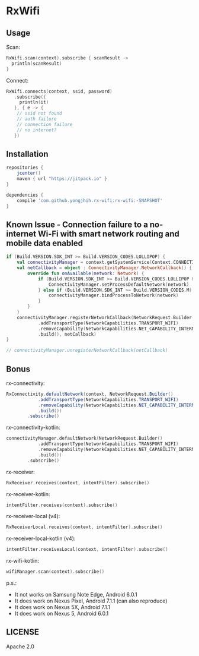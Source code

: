 # RxWifi

## Usage

Scan:

```kt
RxWifi.scan(context).subscribe { scanResult ->
  println(scanResult)
}
```

Connect:

```kt
RxWifi.connects(context, ssid, password)
   .subscribe({
     println(it)
   }, { e -> {
    // ssid not found
    // auth failure
    // connection failure
    // no internet?
   })
```

## Installation

```gradle
repositories {
    jcenter()
    maven { url "https://jitpack.io" }
}

dependencies {
    compile 'com.github.yongjhih.rx-wifi:rx-wifi:-SNAPSHOT'
}
```

## Known Issue - Connection failure to a no-internet Wi-Fi with smart network routing and mobile data enabled

```kt
if (Build.VERSION.SDK_INT >= Build.VERSION_CODES.LOLLIPOP) {
    val connectivityManager = context.getSystemService(Context.CONNECTIVITY_SERVICE) as ConnectivityManager
    val netCallback = object : ConnectivityManager.NetworkCallback() {
        override fun onAvailable(network: Network) {
            if (Build.VERSION.SDK_INT >= Build.VERSION_CODES.LOLLIPOP && Build.VERSION.SDK_INT < Build.VERSION_CODES.M) {
                ConnectivityManager.setProcessDefaultNetwork(network)
            } else if (Build.VERSION.SDK_INT >= Build.VERSION_CODES.M) {
                connectivityManager.bindProcessToNetwork(network)
            }
        }
    }
    connectivityManager.registerNetworkCallback(NetworkRequest.Builder()
            .addTransportType(NetworkCapabilities.TRANSPORT_WIFI)
            .removeCapability(NetworkCapabilities.NET_CAPABILITY_INTERNET)
            .build(), netCallback)
}

// connectivityManager.unregisterNetworkCallback(netCallback)
```

## Bonus

rx-connectivity:

```java
RxConnectivity.defaultNetwork(context, NetworkRequest.Builder()
            .addTransportType(NetworkCapabilities.TRANSPORT_WIFI)
            .removeCapability(NetworkCapabilities.NET_CAPABILITY_INTERNET)
            .build())
        .subscribe()
```

rx-connectivity-kotlin:

```kt
connectivityManager.defaultNetwork(NetworkRequest.Builder()
            .addTransportType(NetworkCapabilities.TRANSPORT_WIFI)
            .removeCapability(NetworkCapabilities.NET_CAPABILITY_INTERNET)
            .build())
        .subscribe()
```

rx-receiver:

```kt
RxReceiver.receives(context, intentFilter).subscribe()
```

rx-receiver-kotlin:

```kt
intentFilter.receives(context).subscribe()
```

rx-receiver-local (v4):

```kt
RxReceiverLocal.receives(context, intentFilter).subscribe()
```

rx-receiver-local-kotlin (v4):

```kt
intentFilter.receivesLocal(context, intentFilter).subscribe()
```

rx-wifi-kotlin:

```kt
wifiManager.scan(context).subscribe()
```

p.s.:

* It not works on Samsung Note Edge, Android 6.0.1
* It does work on Nexus Pixel, Android 7.1.1 (can also reproduce)
* It does work on Nexus 5X, Android 7.1.1
* It does work on Nexus 5, Android 6.0.1

## LICENSE

Apache 2.0
